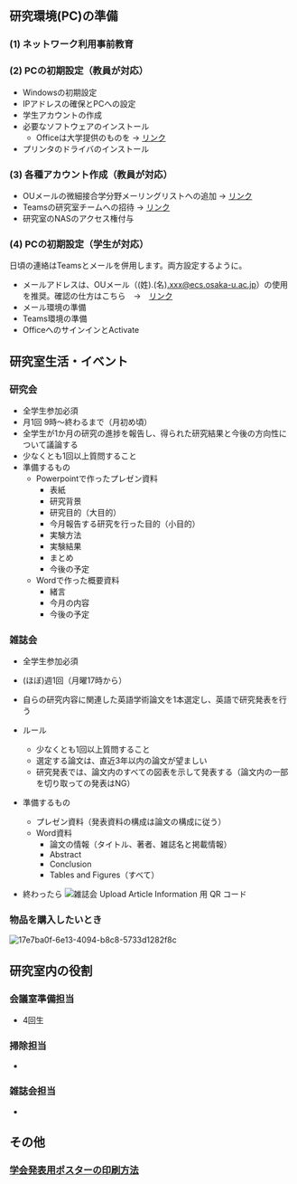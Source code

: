 ## 研究環境(PC)の準備
### (1) ネットワーク利用事前教育
### (2) PCの初期設定（教員が対応）
- Windowsの初期設定
- IPアドレスの確保とPCへの設定
- 学生アカウントの作成
- 必要なソフトウェアのインストール
  - Officeは大学提供のものを -> [リンク](https://my.osaka-u.ac.jp/admin/information/license)
- プリンタのドライバのインストール

### (3) 各種アカウント作成（教員が対応）
- OUメールの微細接合学分野メーリングリストへの追加 -> [リンク](https://icho2.sharepoint.com/sites/icho-portal/SitePages/%E3%83%A1%E3%83%BC%E3%83%AA%E3%83%B3%E3%82%B0%E3%83%AA%E3%82%B9%E3%83%88%E7%94%B3%E8%AB%8B.aspx)
- Teamsの研究室チームへの招待 -> [リンク](https://icho2.sharepoint.com/sites/icho-portal/SitePages/%E5%AD%A6%E7%94%9F%E3%82%92%E3%83%81%E3%83%BC%E3%83%A0%E3%81%AB%E5%8A%A0%E3%81%88%E3%82%8B.aspx)
- 研究室のNASのアクセス権付与

### (4) PCの初期設定（学生が対応）
日頃の連絡はTeamsとメールを併用します。両方設定するように。
- メールアドレスは、OUメール（(姓).(名).xxx@ecs.osaka-u.ac.jp）の使用を推奨。確認の仕方はこちら　→　[リンク](https://www.cmc.osaka-u.ac.jp/edu/mailalias.pdf)
- メール環境の準備
- Teams環境の準備
- OfficeへのサインインとActivate


## 研究室生活・イベント
### 研究会
- 全学生参加必須
- 月1回 9時～終わるまで（月初め頃）
- 全学生が1か月の研究の進捗を報告し、得られた研究結果と今後の方向性について議論する
- 少なくとも1回以上質問すること
- 準備するもの
  - Powerpointで作ったプレゼン資料
    - 表紙
    - 研究背景
    - 研究目的（大目的）
    - 今月報告する研究を行った目的（小目的）
    - 実験方法
    - 実験結果
    - まとめ
    - 今後の予定
  - Wordで作った概要資料
    - 緒言
    - 今月の内容
    - 今後の予定
    
### 雑誌会
- 全学生参加必須
- (ほぼ)週1回（月曜17時から）

- 自らの研究内容に関連した英語学術論文を1本選定し、英語で研究発表を行う
- ルール
  - 少なくとも1回以上質問すること
  - 選定する論文は、直近3年以内の論文が望ましい
  - 研究発表では、論文内のすべての図表を示して発表する（論文内の一部を切り取っての発表はNG）
- 準備するもの
  - プレゼン資料（発表資料の構成は論文の構成に従う）
  - Word資料
    - 論文の情報（タイトル、著者、雑誌名と掲載情報）
    - Abstract
    - Conclusion
    - Tables and Figures（すべて）
- 終わったら
![雑誌会 Upload Article Information 用 QR コード](https://github.com/hirtatsu/ForStudents/assets/64639043/f334ded1-fb27-4c45-82dd-36ec08af9d1a)


### 物品を購入したいとき
![17e7ba0f-6e13-4094-b8c8-5733d1282f8c](https://user-images.githubusercontent.com/64639043/230261152-4b36b8de-96fc-46f0-8588-94916da2b876.jpg)

## 研究室内の役割
### 会議室準備担当
- 4回生
### 掃除担当
- 
### 雑誌会担当
-
## その他
### [学会発表用ポスターの印刷方法](./PosterPrint/README.md)
